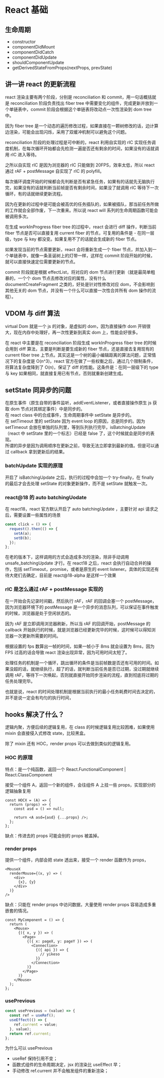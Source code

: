 # React 基础

## 生命周期

- constructor
- componentDidMount
- componentDidCatch
- componentDidUpdate
- shouldComponentUpdate
- getDerivedStateFromProps(nextProps, prevState)

## 讲一讲 react 的更新流程

react 渲染主要有两个阶段，分别是 reconciliation 和 commit，用一句话概括就是 reconciliation 阶段负责找出 fiber tree 中需要变化的组件，完成更新并放到一个单链表中，commit 阶段会根据这个单链表将改动点一次性渲染到 dom tree 中。

因为 fiber tree 是一个动态的遍历修改过程，如果直接在一颗树修改的话，边计算边渲染，可能会出现闪烁，采用了双缓冲机制可以避免这个问题。

reconciliation 阶段的处理过程是可中断的，react 利用自实现的 rIC 实现任务调度机制，在每次循环开始都会先检测一遍是否还有剩余的时间，如果没有的话就调用 rIC 进入等待。

之所以自实现 rIC 是因为浏览器的 rIC 只能做到 20FPS，效率太低，所以 react 通过 rAF + postMessage 自实现了 rIC 的 polyfill。

每次循环调度开始的时候都会先判断是否有紧急任务，如果有的话就先无脑执行完，如果没有的话就判断当前帧是否有剩余时间，如果没了就调用 rIC 等待下一次循环，有的话就继续更新流程。

因为在更新的过程中是可能会被高优的任务插队的，如果被插队，那当前任务所做的工作就会全部作废，下一次重来。所以说 react will 系列的生命周期函数可能会被调用多次。

在生成 workInProgress fiber tree 的过程中，react 会进行 diff 操作，判断当前 fiber 节点是否可以直接复用 current fiber 的节点，可复用的条件是 - 在同一层级，type 与 key 都没变。如果复用不了的话就会生成新的 fiber 节点。

如果发现当前的节点需要更新，react 会将重新生成一个 fiber 节点，并加入到一个单链表中，就像一条圣诞树上的灯带一样，这样在 commit 阶段开始的时候，就可以直接快速定位需要更新的节点。

commit 阶段就是根据 effectList，将对应的 dom 节点进行更新（就是最简单粗暴的，一个个 dom 节点去修改对应的属性，没有什么 documentCreateFragment 之类的，好处是针对性修改对应 dom，不会影响到其他无关的 dom 节点，并没有一个什么可以直接一次性合并所有 dom 操作的流程）。

## VDOM 与 diff 算法

virtual Dom 就是一个 js 的对象，是虚拟的 dom，因为直接操作 dom 开销很大，现在内存中处理好，再一次性更新到真实 dom 上，性能会好很多。

在 react 中主要是在 reconciliation 阶段生成 workInProgress fiber tree 的时候会用到 diff 算法，主要是判断是要生成新的 fiber 节点，还是直接去复用现有的 current fiber tree 上节点。其实这是一个树的最小编辑距离的算法问题，正常情况下的复杂度是 O(n^3)，react 官方在做了一些权衡之后，通过几个限制条件，将算法复杂度降到了 O(n)，保证了 diff 的性能。这条件是：在同一层级下的 type 与 key 如果相同，就直接复用已有节点，否则就重新创建生成。

## setState 同异步的问题

在原生事件（原生自带的事件监听，addEventListener，或者直接操作原生 js 获取 dom 节点对其绑定事件）中是同步的。  
在 react class 中的合成事件，生命周期事件中 setState 是异步的。  
在 setTimeout 里的 setState 因为 event loop 的原因，总是同步的。因为 setTimeout 会放在单独的队列里，等到队列执行完毕，isBatchingUpdate（react 中 setState 里的一个标志）已经是 false 了，这个时候就会是同步的表现。  
所谓的异步是因为调用顺序在更新之前，导致无法立即拿到最新的值。但是可以通过 callback 拿到更新后的结果。

### batchUpdate 实现的原理

开启了 isBatchingUpdate 之后，执行的过程中会加一个 try-finally，在 finally 的最后才会去处理 setState 的对象更新操作，而不是 setState 就触发一次。

### react@18 的 auto batchingUodate

在 react18，react 官方默认开启了 auto batchingUpdate ，主要针对 api 请求之后，需要设置一些属性的场景

```ts
const click = () => {
  request().then(() => {
    setA(a);
    setB(b);
  });
};
```

在老的版本下，这样调用的方式会造成多次的渲染，除非手动调用 unsafe_batchingUpdate 才行。在 react18 之后，react 会执行自动合并的操作，包括 setTimeout，promise，或者是原生的 event listener。具体的实现还有待大佬们去确定，目前是 react@18-alpha 是这样一个效果

### rIC 是怎么通过 rAF + postMessage 实现的

在一开始会先记录时间戳，然后执行 rAF，rAF 的回调会塞一个 postMessage，因为浏览器环境下的 postMessage 是一个异步的消息队列，可以保证在事件触发的时候，浏览器是处于空闲状态的。

因为 rAF 是立即调用浏览器刷新，所以当 rAF 的回调开始，postMessage 的 callback 开始执行的时候，就是浏览器已经更新完毕的时候，这时候可以得知浏览器一次更新所需要的时间。

根据设置的 fps 数算出一帧的时间，如果一帧小于 8ms 就会设置为 8ms，因为 FPS 过高的话会导致 react 渲染出现异常，因为可用时间太短了。

处理任务的机制是一个循环，跳出循环的条件是当前帧数是否还有可用的时间。如果没超的话，就继续执行，超了的话，就判断当前任务是否已过期，没过期就继续调用 rAF，等待下一次唤起，否则就直接开始同步渲染的流程，直到彻底将过期的任务处理完毕。

也就是说，react 的时间处理机制是根据当前执行的最小任务耗费时间去决定的，并不是说一定会有均匀的执行时间，

## hooks 解决了什么？

逻辑内聚，方便后续的逻辑复用，在 class 的时候逻辑复用比较困难，如果使用 mixin 会直接侵入式修改 state，比较黑盒。

除了 mixin 还有 HOC，render props 可以去做到类似的逻辑复用。

### HOC 的原理

特点：是一个纯函数，返回一个 React.FunctionalComponent | React.ClassComponent

接受一个组件 A，返回一个新的组件，会往组件 A 上挂一些 props，实现部分的逻辑抽象复用

```tsx
const HOCX = (A) => {
  return (props) => {
    const asd = () => null;

    return <A asd={asd} {...props} />;
  };
};
```

缺点：传进去的 props 可能会别的 props 被盖掉。

### render props

提供一个组件，内部会把 state 透出来，接受一个 render 函数作为 props，

```tsx
<MouseX
  renderMouse={(x, y) => (
    <div>
      {x}, {y}
    </div>
  )}
/>
```

缺点：只能在 render props 中访问数据，大量使用 render props 容易造成多重嵌套的情况。

```tsx
const MyComponent = () => {
  return (
    <Mouse>
      {({ x, y }) => (
        <Page>
          {({ x: pageX, y: pageY }) => (
            <Connection>
              {({ api }) => {
                // yikeso
              }}
            </Connection>
          )}
        </Page>
      )}
    </Mouse>
  );
};
```

### usePrevious

```ts
const usePrevious = (value) => {
  const ref = useRef();
  useEffect(() => {
    ref.current = value;
  }, value);
  return ref.current;
};
```

为什么可以 usePrevious

- useRef 保持引用不变；
- 函数式组件的生命周期决定，jsx 的渲染比 useEffect 早；
- 手动修改 ref.current 并不会触发组件的重新渲染；
